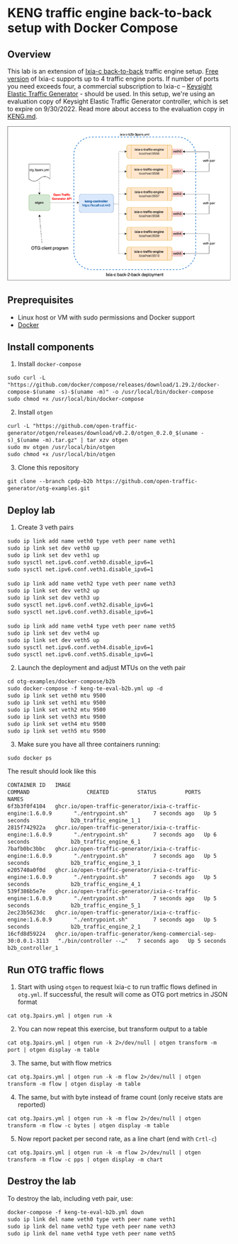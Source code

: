 # KENG traffic engine back-to-back setup with Docker Compose

## Overview
This lab is an extension of [Ixia-c back-to-back](README.md) traffic engine setup. [Free version](https://github.com/open-traffic-generator/ixia-c/blob/main/docs/faq.md#Ixia-c-free-version) of Ixia-c supports up to 4 traffic engine ports. If number of ports you need exceeds four, a commercial subscription to Ixia-c – [Keysight Elastic Traffic Generator](https://www.keysight.com/us/en/products/network-test/protocol-load-test/keysight-elastic-network-generator.html) - should be used. In this setup, we're using an evaluation copy of Keysight Elastic Traffic Generator controller, which is set to expire on 9/30/2022. Read more about access to the evaluation copy in [KENG.md](/KENG.md).

![Diagram](./diagram.3pairs.png)

## Preprequisites

* Linux host or VM with sudo permissions and Docker support
* [Docker](https://docs.docker.com/engine/install/)

## Install components

1. Install `docker-compose`

```Shell
sudo curl -L "https://github.com/docker/compose/releases/download/1.29.2/docker-compose-$(uname -s)-$(uname -m)" -o /usr/local/bin/docker-compose
sudo chmod +x /usr/local/bin/docker-compose
```

2. Install `otgen`

```Shell
curl -L "https://github.com/open-traffic-generator/otgen/releases/download/v0.2.0/otgen_0.2.0_$(uname -s)_$(uname -m).tar.gz" | tar xzv otgen
sudo mv otgen /usr/local/bin/otgen
sudo chmod +x /usr/local/bin/otgen
```

3. Clone this repository

```Shell
git clone --branch cpdp-b2b https://github.com/open-traffic-generator/otg-examples.git
```

## Deploy lab

1. Create 3 veth pairs

```Shell
sudo ip link add name veth0 type veth peer name veth1
sudo ip link set dev veth0 up
sudo ip link set dev veth1 up
sudo sysctl net.ipv6.conf.veth0.disable_ipv6=1
sudo sysctl net.ipv6.conf.veth1.disable_ipv6=1

sudo ip link add name veth2 type veth peer name veth3
sudo ip link set dev veth2 up
sudo ip link set dev veth3 up
sudo sysctl net.ipv6.conf.veth2.disable_ipv6=1
sudo sysctl net.ipv6.conf.veth3.disable_ipv6=1

sudo ip link add name veth4 type veth peer name veth5
sudo ip link set dev veth4 up
sudo ip link set dev veth5 up
sudo sysctl net.ipv6.conf.veth4.disable_ipv6=1
sudo sysctl net.ipv6.conf.veth5.disable_ipv6=1
```

2. Launch the deployment and adjust MTUs on the veth pair

```Shell
cd otg-examples/docker-compose/b2b
sudo docker-compose -f keng-te-eval-b2b.yml up -d 
sudo ip link set veth0 mtu 9500
sudo ip link set veth1 mtu 9500
sudo ip link set veth2 mtu 9500
sudo ip link set veth3 mtu 9500
sudo ip link set veth4 mtu 9500
sudo ip link set veth5 mtu 9500
````

3. Make sure you have all three containers running:

```Shell
sudo docker ps
```

  The result should look like this
  
```Shell
CONTAINER ID   IMAGE                                                              COMMAND                  CREATED         STATUS         PORTS     NAMES
6f3b3f0f4104   ghcr.io/open-traffic-generator/ixia-c-traffic-engine:1.6.0.9       "./entrypoint.sh"        7 seconds ago   Up 5 seconds             b2b_traffic_engine_1_1
2815f742922a   ghcr.io/open-traffic-generator/ixia-c-traffic-engine:1.6.0.9       "./entrypoint.sh"        7 seconds ago   Up 6 seconds             b2b_traffic_engine_6_1
7bafb0bc3bbc   ghcr.io/open-traffic-generator/ixia-c-traffic-engine:1.6.0.9       "./entrypoint.sh"        7 seconds ago   Up 5 seconds             b2b_traffic_engine_3_1
e205740a0f0d   ghcr.io/open-traffic-generator/ixia-c-traffic-engine:1.6.0.9       "./entrypoint.sh"        7 seconds ago   Up 5 seconds             b2b_traffic_engine_4_1
539f386b5e7e   ghcr.io/open-traffic-generator/ixia-c-traffic-engine:1.6.0.9       "./entrypoint.sh"        7 seconds ago   Up 5 seconds             b2b_traffic_engine_5_1
2ec23b5623dc   ghcr.io/open-traffic-generator/ixia-c-traffic-engine:1.6.0.9       "./entrypoint.sh"        7 seconds ago   Up 5 seconds             b2b_traffic_engine_2_1
16cfd8d59224   ghcr.io/open-traffic-generator/keng-commercial-sep-30:0.0.1-3113   "./bin/controller --…"   7 seconds ago   Up 5 seconds             b2b_controller_1
```

## Run OTG traffic flows

1. Start with using `otgen` to request Ixia-c to run traffic flows defined in `otg.yml`. If successful, the result will come as OTG port metrics in JSON format

```Shell
cat otg.3pairs.yml | otgen run -k
````

2. You can now repeat this exercise, but transform output to a table

```Shell
cat otg.3pairs.yml | otgen run -k 2>/dev/null | otgen transform -m port | otgen display -m table
````

3. The same, but with flow metrics

```Shell
cat otg.3pairs.yml | otgen run -k -m flow 2>/dev/null | otgen transform -m flow | otgen display -m table
````

4. The same, but with byte instead of frame count (only receive stats are reported)

```Shell
cat otg.3pairs.yml | otgen run -k -m flow 2>/dev/null | otgen transform -m flow -c bytes | otgen display -m table
````

5. Now report packet per second rate, as a line chart (end with `Crtl-c`)

```Shell
cat otg.3pairs.yml | otgen run -k -m flow 2>/dev/null | otgen transform -m flow -c pps | otgen display -m chart
````

## Destroy the lab

To destroy the lab, including veth pair, use:

```Shell
docker-compose -f keng-te-eval-b2b.yml down
sudo ip link del name veth0 type veth peer name veth1
sudo ip link del name veth2 type veth peer name veth3
sudo ip link del name veth4 type veth peer name veth5
````
